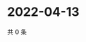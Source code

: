 # 2022-04-13

共 0 条

<!-- BEGIN WEIBO -->
<!-- 最后更新时间 Wed Apr 13 2022 22:00:39 GMT+0800 (China Standard Time) -->

<!-- END WEIBO -->
